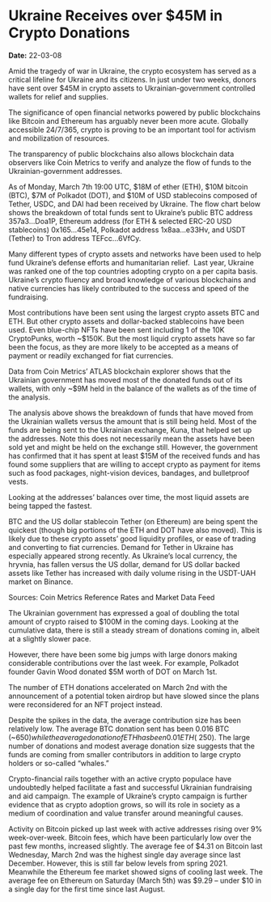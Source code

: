 # Ukraine Receives over $45M in Crypto Donations

**Date:** 22-03-08

Amid the tragedy of war in Ukraine, the crypto ecosystem has served as a critical lifeline for Ukraine and its citizens. In just under two weeks, donors have sent over $45M in crypto assets to Ukrainian-government controlled wallets for relief and supplies.

The significance of open financial networks powered by public blockchains like Bitcoin and Ethereum has arguably never been more acute. Globally accessible 24/7/365, crypto is proving to be an important tool for activism and mobilization of resources.

The transparency of public blockchains also allows blockchain data observers like Coin Metrics to verify and analyze the flow of funds to the Ukrainian-government addresses.

As of Monday, March 7th 19:00 UTC, $18M of ether (ETH), $10M bitcoin (BTC), $7M of Polkadot (DOT), and $10M of USD stablecoins composed of Tether, USDC, and DAI had been received by Ukraine. The flow chart below shows the breakdown of total funds sent to Ukraine’s public BTC address 357a3…Doa1P, Ethereum address (for ETH & selected ERC-20 USD stablecoins) 0x165…45e14, Polkadot address 1x8aa…e33Hv, and USDT (Tether) to Tron address TEFcc…6VfCy.

Many different types of crypto assets and networks have been used to help fund Ukraine’s defense efforts and humanitarian relief.  Last year, Ukraine was ranked one of the top countries adopting crypto on a per capita basis. Ukraine’s crypto fluency and broad knowledge of various blockchains and native currencies has likely contributed to the success and speed of the fundraising.

Most contributions have been sent using the largest crypto assets BTC and ETH. But other crypto assets and dollar-backed stablecoins have been used. Even blue-chip NFTs have been sent including 1 of the 10K CryptoPunks, worth ~$150K. But the most liquid crypto assets have so far been the focus, as they are more likely to be accepted as a means of payment or readily exchanged for fiat currencies.

Data from Coin Metrics’ ATLAS blockchain explorer shows that the Ukrainian government has moved most of the donated funds out of its wallets, with only ~$9M held in the balance of the wallets as of the time of the analysis.

The analysis above shows the breakdown of funds that have moved from the Ukrainian wallets versus the amount that is still being held. Most of the funds are being sent to the Ukrainian exchange, Kuna, that helped set up the addresses. Note this does not necessarily mean the assets have been sold yet and might be held on the exchange still. However, the government has confirmed that it has spent at least $15M of the received funds and has found some suppliers that are willing to accept crypto as payment for items such as food packages, night-vision devices, bandages, and bulletproof vests.

Looking at the addresses’ balances over time, the most liquid assets are being tapped the fastest.

BTC and the US dollar stablecoin Tether (on Ethereum) are being spent the quickest (though big portions of the ETH and DOT have also moved). This is likely due to these crypto assets’ good liquidity profiles, or ease of trading and converting to fiat currencies. Demand for Tether in Ukraine has especially appeared strong recently. As Ukraine’s local currency, the hryvnia, has fallen versus the US dollar, demand for US dollar backed assets like Tether has increased with daily volume rising in the USDT-UAH market on Binance.

Sources: Coin Metrics Reference Rates and Market Data Feed

The Ukrainian government has expressed a goal of doubling the total amount of crypto raised to $100M in the coming days. Looking at the cumulative data, there is still a steady stream of donations coming in, albeit at a slightly slower pace.

However, there have been some big jumps with large donors making considerable contributions over the last week. For example, Polkadot founder Gavin Wood donated $5M worth of DOT on March 1st.

The number of ETH donations accelerated on March 2nd with the announcement of a potential token airdrop but have slowed since the plans were reconsidered for an NFT project instead.

Despite the spikes in the data, the average contribution size has been relatively low. The average BTC donation sent has been 0.016 BTC (~$650) while the average donation of ETH has been 0.01 ETH (~$250). The large number of donations and modest average donation size suggests that the funds are coming from smaller contributors in addition to large crypto holders or so-called “whales.”

Crypto-financial rails together with an active crypto populace have undoubtedly helped facilitate a fast and successful Ukrainian fundraising and aid campaign. The example of Ukraine’s crypto campaign is further evidence that as crypto adoption grows, so will its role in society as a medium of coordination and value transfer around meaningful causes.

Activity on Bitcoin picked up last week with active addresses rising over 9% week-over-week. Bitcoin fees, which have been particularly low over the past few months, increased slightly. The average fee of $4.31 on Bitcoin last Wednesday, March 2nd was the highest single day average since last December. However, this is still far below levels from spring 2021. Meanwhile the Ethereum fee market showed signs of cooling last week. The average fee on Ethereum on Saturday (March 5th) was $9.29 – under $10 in a single day for the first time since last August.